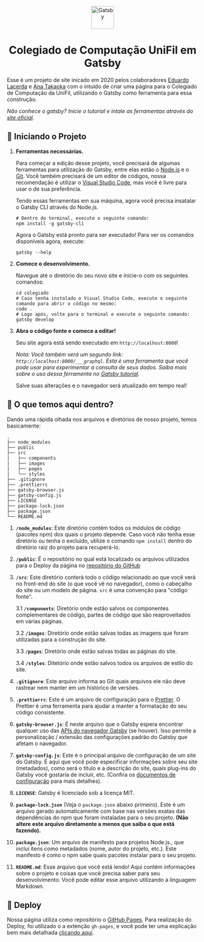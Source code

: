<p align="center">
  <a href="https://www.gatsbyjs.org">
    <img alt="Gatsby" src="https://www.gatsbyjs.org/monogram.svg" width="60" />
  </a>
</p>
<h1 align="center">
  Colegiado de Computação UniFil em Gatsby
</h1>

Esse é um projeto de site inicado em 2020 pelos colaboradores [Eduardo Lacerda](https://github.com/dudulacerdadl) e [Ana Takaoka](https://github.com/AnaGabiK) com o intuido de criar uma página para o Colegiado de Computação da UniFil, utilizando o Gatsby como ferramenta para essa construção.

_Não conhece o gatsby? Inicie o tutorial e intale as ferramentas através do [site oficial](https://www.gatsbyjs.org/tutorial/)._

## 🚀 Iniciando o Projeto

1.  **Ferramentas necessárias.**

    Para começar a edição desse projeto, você precisará de algumas ferramentas para utilização do Gatsby, entre elas estão o [Node.js](https://nodejs.org/pt-br/) e o [Git](https://gitforwindows.org/). Você também precisará de um editor de códigos, nossa recomendação é utilizar o [Visual Studio Code](https://code.visualstudio.com/), mas você é livre para usar o de sua preferência.

    Tendo essas ferramentas em sua máquina, agora você precisa insatalar o Gatsby CLI através do Node.js.

    ```shell
    # Dentro do terminal, execute o seguinte comando:
    npm install -g gatsby-cli
    ```

    Agora o Gatsby está pronto para ser executado! Para ver os comandos disponíveis agora, execute:

    ```shell
    gatsby --help
    ```

2.  **Comece o desenvolvimento.**

    Navegue até o diretório do seu novo site e inicie-o com os seguintes comandos:

    ```shell
    cd colegiado
    # Caso tenha instalado o Visual Studio Code, execute o seguinte comando para abrir o código no mesmo:
    code .
    # Logo após, volte para o terminal e execute o seguinte comando:
    gatsby develop
    ```

3.  **Abra o código fonte e comece a editar!**

    Seu site agora está sendo executado em `http://localhost:8000`!

    _Nota: Você também verá um segundo link: `http://localhost:8000/___graphql`. Esta é uma ferramenta que você pode usar para experimentar a consulta de seus dados. Saiba mais sobre o uso dessa ferramenta no [Gatsby tutorial](https://www.gatsbyjs.org/tutorial/part-five/#introducing-graphiql)._

    Salve suas alterações e o navegador será atualizado em tempo real!

## 🧐 O que temos aqui dentro?

Dando uma rápida olhada nos arquivos e diretórios de nosso projeto, temos basicamente:

    .
    ├── node_modules
    ├── public
    ├── src
    |   ├── components
    |   ├── images
    |   ├── pages
    |   └── styles
    ├── .gitignore
    ├── .prettierrc
    ├── gatsby-browser.js
    ├── gatsby-config.js
    ├── LICENSE
    ├── package-lock.json
    ├── package.json
    └── README.md

1.  **`/node_modules`**: Este diretório contém todos os módulos de código (pacotes npm) dos quais o projeto depende. Caso você não tenha esse diretório ou tenha o excluido, utilize o comando `npm install` dentro do diretório raiz do projeto para recuperá-lo.

2.  **`/public`**: É o repositório no qual está localizado os arquivos utilizados para o Deploy da página no [repositório do GitHub](https://ciencia-de-software.github.io/Colegiado/)

3.  **`/src`**: Este diretório conterá todo o código relacionado ao que você verá no front-end do site (o que você vê no navegador), como o cabeçalho do site ou um modelo de página. `src` é uma convenção para "código fonte".

    3.1   **`/components`**: Diretório onde estão salvos os componentes complementares de código, partes de código que são reaproveitados em várias páginas.

    3.2   **`/images`**: Diretório onde estão salvas todas as imagens que foram utilizadas para a construção do site.

    3.3   **`/pages`**: Diretório onde estão salvas todas as páginas do site.

    3.4   **`/styles`**: Ditetório onde estão salvos todos os arquivos de estilo do site.

4.  **`.gitignore`**: Este arquivo informa ao Git quais arquivos ele não deve rastrear nem manter em um histórico de versões.

5.  **`.prettierrc`**: Este é um arquivo de configuração para o [Prettier](https://prettier.io/). O Prettier é uma ferramenta para ajudar a manter a formatação do seu código consistente.

6.  **`gatsby-browser.js`**: É neste arquivo que o Gatsby espera encontrar qualquer uso das [APIs do navegador Gatsby](https://www.gatsbyjs.org/docs/browser-apis/) (se houver). Isso permite a personalização / extensão das configurações padrão do Gatsby que afetam o navegador.

7.  **`gatsby-config.js`**: Este é o principal arquivo de configuração de um site do Gatsby. É aqui que você pode especificar informações sobre seu site (metadados), como será o título e a descrição do site, quais plug-ins do Gatsby você gostaria de incluir, etc. (Confira os [documentos de configuração](https://www.gatsbyjs.org/docs/gatsby-config/) para mais detalhes).

8.  **`LICENSE`**: Gatsby é licenciado sob a licença MIT.

9. **`package-lock.json`** (Veja o `package.json` abaixo primeiro). Este é um arquivo gerado automaticamente com base nas versões exatas das dependências do npm que foram instaladas para o seu projeto. **(Não altere este arquivo diretamente a menos que saiba o que está fazendo).**

10. **`package.json`**: Um arquivo de manifesto para projetos Node.js., que inclui itens como metadados (nome, autor do projeto, etc.). Este manifesto é como o npm sabe quais pacotes instalar para o seu projeto.

11. **`README.md`**: Esse arquivo que você está lendo! Aqui contém informações sobre o projeto e coisas que você precisa saber para seu desenvolvimento. Você pode editar esse arquivo utilizando a linguagem Markdown.

## 💫 Deploy

Nossa página utiliza como repositório o [GitHub Pages](https://pages.github.com/). Para realização do Deploy, foi utilizado o a extenção `gh-pages`, e você pode ter uma explicação bem mais detalhada [clicando aqui](https://www.gatsbyjs.org/docs/how-gatsby-works-with-github-pages/).